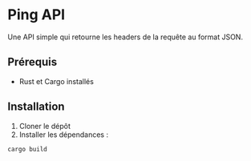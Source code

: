 # Ping API

Une API simple qui retourne les headers de la requête au format JSON.

## Prérequis
- Rust et Cargo installés

## Installation
1. Cloner le dépôt
2. Installer les dépendances :
```bash
cargo build 
